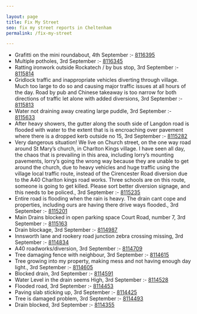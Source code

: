 ```yaml
---

layout: page
title: Fix My Street
seo: fix my street reports in Cheltenham
permalink: /fix-my-street

---
```


<!-- fix_marker starts -->

- Grafitti on the mini roundabout, 4th September :- [8116395](https://www.fixmystreet.com/report/8116395)
- Multiple potholes, 3rd September :- [8116345](https://www.fixmystreet.com/report/8116345)
- Ratting ironwork outside Rockatech / by bus stop, 3rd September :- [8115814](https://www.fixmystreet.com/report/8115814)
- Gridlock traffic and inappropriate vehicles diverting through village. Much too large to do so and causing major traffic issues at all hours of the day. Road by pub and Chinese takeaway is too narrow for both directions of traffic let alone with added diversions, 3rd September :- [8115813](https://www.fixmystreet.com/report/8115813)
- Water not draining away creating large puddle, 3rd September :- [8115633](https://www.fixmystreet.com/report/8115633)
- After heavy showers, the gutter along the south side of Langdon road is flooded with water to the extent that is is encroaching over pavement where there is a dropped kerb outside no 15, 3rd September :- [8115282](https://www.fixmystreet.com/report/8115282)
- Very dangerous situation! We live on Church street, on the one way road around St Mary’s church, in Charlton Kings village. I have seen all day, the chaos that is prevailing in this area, including lorry’s mounting pavements, lorry’s going the wrong way because they are unable to get around the church, due to heavy vehicles and huge traffic using the village local traffic route, instead of the Cirencester Road diversion due to the A40 Charlton kings road works. Three schools are on this route, someone is going to get killed. Please sort better diversion signage, and this needs to be policed., 3rd September :- [8115235](https://www.fixmystreet.com/report/8115235)
- Entire road is flooding when the rain is heavy. The drain cant cope and properties, including ours are having there drive ways flooded., 3rd September :- [8115201](https://www.fixmystreet.com/report/8115201)
- Main Drains blocked in open parking space Court Road, number 7, 3rd September :- [8115163](https://www.fixmystreet.com/report/8115163)
- Drain blockage, 3rd September :- [8114987](https://www.fixmystreet.com/report/8114987)
- Innsworth lane and rookery road junction zebra crossing missing, 3rd September :- [8114834](https://www.fixmystreet.com/report/8114834)
- A40 roadworks/diversion, 3rd September :- [8114709](https://www.fixmystreet.com/report/8114709)
- Tree damaging fence with neighbour, 3rd September :- [8114615](https://www.fixmystreet.com/report/8114615)
- Tree growing into my property, making mess and not having enough day light., 3rd September :- [8114605](https://www.fixmystreet.com/report/8114605)
- Blocked drain, 3rd September :- [8114591](https://www.fixmystreet.com/report/8114591)
- Water Level in the drain seems High, 3rd September :- [8114528](https://www.fixmystreet.com/report/8114528)
- Flooded road, 3rd September :- [8114453](https://www.fixmystreet.com/report/8114453)
- Paving slab sticking up, 3rd September :- [8114425](https://www.fixmystreet.com/report/8114425)
- Tree is damaged problem, 3rd September :- [8114493](https://www.fixmystreet.com/report/8114493)
- Drain blocked, 3rd September :- [8114355](https://www.fixmystreet.com/report/8114355)

<!-- fix_marker ends -->